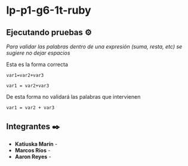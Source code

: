 # lp-p1-g6-1t-ruby


## Ejecutando pruebas ⚙️
_Para validar las palabras dentro de una expresión (suma, resta, etc) se sugiere no dejar espacios_

Esta es la forma correcta
```
var1=var2+var3
```
```
var1 = var2+var3
```

De esta forma no validará las palabras que intervienen
```
var1 = var2 + var3
```
## Integrantes ✒️

* **Katiuska Marín** - 
* **Marcos Ríos** - 
* **Aaron Reyes** -
